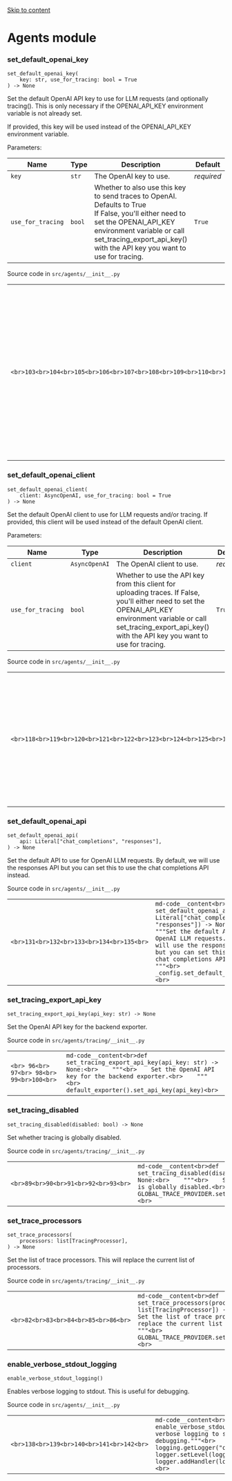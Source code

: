 [Skip to content](https://openai.github.io/openai-agents-python/ref/#agents-module)

# Agents module

### set\_default\_openai\_key

```md-code__content
set_default_openai_key(
    key: str, use_for_tracing: bool = True
) -> None

```

Set the default OpenAI API key to use for LLM requests (and optionally tracing(). This is
only necessary if the OPENAI\_API\_KEY environment variable is not already set.

If provided, this key will be used instead of the OPENAI\_API\_KEY environment variable.

Parameters:

| Name | Type | Description | Default |
| --- | --- | --- | --- |
| `key` | `str` | The OpenAI key to use. | _required_ |
| `use_for_tracing` | `bool` | Whether to also use this key to send traces to OpenAI. Defaults to True<br>If False, you'll either need to set the OPENAI\_API\_KEY environment variable or call<br>set\_tracing\_export\_api\_key() with the API key you want to use for tracing. | `True` |

Source code in `src/agents/__init__.py`

|     |     |
| --- | --- |
| ```<br>103<br>104<br>105<br>106<br>107<br>108<br>109<br>110<br>111<br>112<br>113<br>114<br>115<br>``` | ```md-code__content<br>def set_default_openai_key(key: str, use_for_tracing: bool = True) -> None:<br>    """Set the default OpenAI API key to use for LLM requests (and optionally tracing(). This is<br>    only necessary if the OPENAI_API_KEY environment variable is not already set.<br>    If provided, this key will be used instead of the OPENAI_API_KEY environment variable.<br>    Args:<br>        key: The OpenAI key to use.<br>        use_for_tracing: Whether to also use this key to send traces to OpenAI. Defaults to True<br>            If False, you'll either need to set the OPENAI_API_KEY environment variable or call<br>            set_tracing_export_api_key() with the API key you want to use for tracing.<br>    """<br>    _config.set_default_openai_key(key, use_for_tracing)<br>``` |

### set\_default\_openai\_client

```md-code__content
set_default_openai_client(
    client: AsyncOpenAI, use_for_tracing: bool = True
) -> None

```

Set the default OpenAI client to use for LLM requests and/or tracing. If provided, this
client will be used instead of the default OpenAI client.

Parameters:

| Name | Type | Description | Default |
| --- | --- | --- | --- |
| `client` | `AsyncOpenAI` | The OpenAI client to use. | _required_ |
| `use_for_tracing` | `bool` | Whether to use the API key from this client for uploading traces. If False,<br>you'll either need to set the OPENAI\_API\_KEY environment variable or call<br>set\_tracing\_export\_api\_key() with the API key you want to use for tracing. | `True` |

Source code in `src/agents/__init__.py`

|     |     |
| --- | --- |
| ```<br>118<br>119<br>120<br>121<br>122<br>123<br>124<br>125<br>126<br>127<br>128<br>``` | ```md-code__content<br>def set_default_openai_client(client: AsyncOpenAI, use_for_tracing: bool = True) -> None:<br>    """Set the default OpenAI client to use for LLM requests and/or tracing. If provided, this<br>    client will be used instead of the default OpenAI client.<br>    Args:<br>        client: The OpenAI client to use.<br>        use_for_tracing: Whether to use the API key from this client for uploading traces. If False,<br>            you'll either need to set the OPENAI_API_KEY environment variable or call<br>            set_tracing_export_api_key() with the API key you want to use for tracing.<br>    """<br>    _config.set_default_openai_client(client, use_for_tracing)<br>``` |

### set\_default\_openai\_api

```md-code__content
set_default_openai_api(
    api: Literal["chat_completions", "responses"],
) -> None

```

Set the default API to use for OpenAI LLM requests. By default, we will use the responses API
but you can set this to use the chat completions API instead.

Source code in `src/agents/__init__.py`

|     |     |
| --- | --- |
| ```<br>131<br>132<br>133<br>134<br>135<br>``` | ```md-code__content<br>def set_default_openai_api(api: Literal["chat_completions", "responses"]) -> None:<br>    """Set the default API to use for OpenAI LLM requests. By default, we will use the responses API<br>    but you can set this to use the chat completions API instead.<br>    """<br>    _config.set_default_openai_api(api)<br>``` |

### set\_tracing\_export\_api\_key

```md-code__content
set_tracing_export_api_key(api_key: str) -> None

```

Set the OpenAI API key for the backend exporter.

Source code in `src/agents/tracing/__init__.py`

|     |     |
| --- | --- |
| ```<br> 96<br> 97<br> 98<br> 99<br>100<br>``` | ```md-code__content<br>def set_tracing_export_api_key(api_key: str) -> None:<br>    """<br>    Set the OpenAI API key for the backend exporter.<br>    """<br>    default_exporter().set_api_key(api_key)<br>``` |

### set\_tracing\_disabled

```md-code__content
set_tracing_disabled(disabled: bool) -> None

```

Set whether tracing is globally disabled.

Source code in `src/agents/tracing/__init__.py`

|     |     |
| --- | --- |
| ```<br>89<br>90<br>91<br>92<br>93<br>``` | ```md-code__content<br>def set_tracing_disabled(disabled: bool) -> None:<br>    """<br>    Set whether tracing is globally disabled.<br>    """<br>    GLOBAL_TRACE_PROVIDER.set_disabled(disabled)<br>``` |

### set\_trace\_processors

```md-code__content
set_trace_processors(
    processors: list[TracingProcessor],
) -> None

```

Set the list of trace processors. This will replace the current list of processors.

Source code in `src/agents/tracing/__init__.py`

|     |     |
| --- | --- |
| ```<br>82<br>83<br>84<br>85<br>86<br>``` | ```md-code__content<br>def set_trace_processors(processors: list[TracingProcessor]) -> None:<br>    """<br>    Set the list of trace processors. This will replace the current list of processors.<br>    """<br>    GLOBAL_TRACE_PROVIDER.set_processors(processors)<br>``` |

### enable\_verbose\_stdout\_logging

```md-code__content
enable_verbose_stdout_logging()

```

Enables verbose logging to stdout. This is useful for debugging.

Source code in `src/agents/__init__.py`

|     |     |
| --- | --- |
| ```<br>138<br>139<br>140<br>141<br>142<br>``` | ```md-code__content<br>def enable_verbose_stdout_logging():<br>    """Enables verbose logging to stdout. This is useful for debugging."""<br>    logger = logging.getLogger("openai.agents")<br>    logger.setLevel(logging.DEBUG)<br>    logger.addHandler(logging.StreamHandler(sys.stdout))<br>``` |
